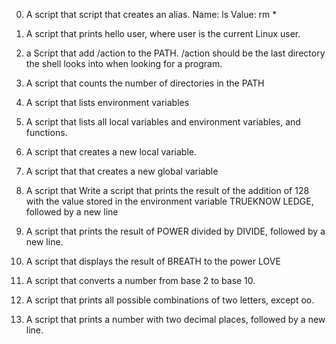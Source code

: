 0. A script that script that creates an alias.
   Name: ls
   Value: rm *



1. A script that prints hello user, where user is the current Linux user.



2. a Script that add /action to the PATH. /action should be the last directory the shell looks into when looking for a program.



3. A script that counts the number of directories in the PATH



4. A script that lists environment variables



5. A script that lists all local variables and environment variables, and functions.



6. A script that creates a new local variable.



7. A script that that creates a new global variable



8. A script that Write a script that prints the result of the addition of 128 with the value stored in the environment variable TRUEKNOW   LEDGE, followed by a new line



9. A script that prints the result of POWER divided by DIVIDE, followed by a new line.



10. A script that  displays the result of BREATH to the power LOVE



11. A script that converts a number from base 2 to base 10.



12. A script that prints all possible combinations of two letters, except oo.



13. A script that prints a number with two decimal places, followed by a new line.
